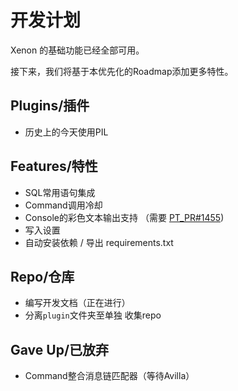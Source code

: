 # 开发计划

Xenon 的基础功能已经全部可用。

接下来，我们将基于本优先化的Roadmap添加更多特性。

## Plugins/插件
- 历史上的今天使用PIL

## Features/特性
- SQL常用语句集成
- Command调用冷却
- Console的彩色文本输出支持 （需要 [PT_PR#1455](https://github.com/prompt-toolkit/python-prompt-toolkit/pull/1455))
- 写入设置
- 自动安装依赖 / 导出 requirements.txt

## Repo/仓库
- 编写开发文档（正在进行）
- 分离`plugin`文件夹至单独 收集repo

## Gave Up/已放弃
- Command整合消息链匹配器（等待Avilla）